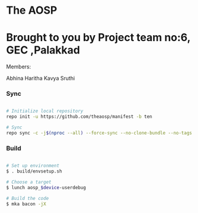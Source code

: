 # The AOSP  #

# Brought to you by Project team no:6, GEC ,Palakkad #

Members:

Abhina
Haritha
Kavya
Sruthi

### Sync ###

```bash

# Initialize local repository
repo init -u https://github.com/theaosp/manifest -b ten

# Sync
repo sync -c -j$(nproc --all) --force-sync --no-clone-bundle --no-tags
```

### Build ###

```bash

# Set up environment
$ . build/envsetup.sh

# Choose a target
$ lunch aosp_$device-userdebug

# Build the code
$ mka bacon -jX








 
